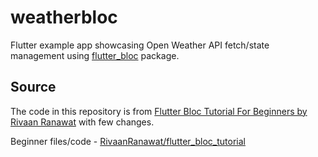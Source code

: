 # weatherbloc

Flutter example app showcasing Open Weather API fetch/state management using <a href="https://pub.dev/packages/flutter_bloc">flutter_bloc</a> package.

## Source

The code in this repository is from <a href="https://youtu.be/SDk_GldOtK8?si=2NhQIlpPfWROD7Ks">Flutter Bloc Tutorial For Beginners by Rivaan Ranawat</a> with few changes.

Beginner files/code  - <a href="https://github.com/RivaanRanawat/flutter_bloc_tutorial/tree/master/weather_app_beginner_files">RivaanRanawat/flutter_bloc_tutorial</a>